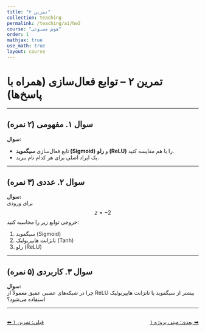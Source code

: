 ```yaml
---
title: "تمرین ۲"
collection: teaching
permalink: /teaching/ai/hw2
course: "هوش مصنوعی"
order: 1
mathjax: true
use_math: true
layout: course
---
```


# تمرین ۲ – توابع فعال‌سازی (همراه با پاسخ‌ها)

---

## سوال ۱. مفهومی (۲ نمره)

**سوال:**  
- تابع فعال‌سازی **سیگموید (Sigmoid)** و **رلو (ReLU)** را با هم مقایسه کنید.  
- یک ایراد اصلی برای هر کدام نام ببرید.  

---

## سوال ۲. عددی (۳ نمره)

**سوال:**  
برای ورودی $$ z = -2 $$ خروجی توابع زیر را محاسبه کنید:  
1. سیگموید (Sigmoid)  
2. تانژانت هایپربولیک (Tanh)  
3. رلو (ReLU)  

---

## سوال ۳. کاربردی (۵ نمره)

**سوال:**  
چرا در شبکه‌های عصبی عمیق معمولاً از ReLU بیشتر از سیگموید یا تانژانت هایپربولیک استفاده می‌شود؟  

---

<div class="lesson-nav" style="display:flex; justify-content:space-between; margin-top:2em;">
  <a class="btn btn--inverse" href="{{ '/teaching/ai/hw1' | relative_url }}">⬅︎ قبلی: تمرین ۱ </a>
  <a class="btn btn--primary" href="{{ '/teaching/ai/hw2' | relative_url }}">بعدی: مینی پروژه ۱ ➡︎</a>
</div>
